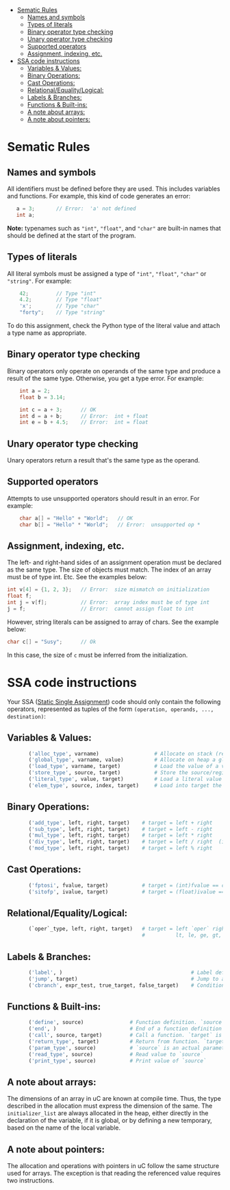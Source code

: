 - [Sematic Rules](#sematic-rules)
  - [Names and symbols](#names-and-symbols)
  - [Types of literals](#types-of-literals)
  - [Binary operator type checking](#binary-operator-type-checking)
  - [Unary operator type checking](#unary-operator-type-checking)
  - [Supported operators](#supported-operators)
  - [Assignment, indexing, etc.](#assignment-indexing-etc)
- [SSA code instructions](#ssa-code-instructions)
  - [Variables & Values:](#variables--values)
  - [Binary Operations:](#binary-operations)
  - [Cast Operations:](#cast-operations)
  - [Relational/Equality/Logical:](#relationalequalitylogical)
  - [Labels & Branches:](#labels--branches)
  - [Functions & Built-ins:](#functions--built-ins)
  - [A note about arrays:](#a-note-about-arrays)
  - [A note about pointers:](#a-note-about-pointers)

# Sematic Rules

## Names and symbols
All identifiers must be defined before they are used. This includes variables and functions. For example, this kind of code generates an error:
```c
   a = 3;       // Error:  'a' not defined
   int a;
```
**Note:** typenames such as `"int"`, `"float"`, and `"char"` are built-in names that should be defined at the start of the program.

## Types of literals
All literal symbols must be assigned a type of `"int"`, `"float"`, `"char"` or `"string"`.
For example:
```c
    42;         // Type "int"
    4.2;        // Type "float"
    'x';        // Type "char"
    "forty";    // Type "string"
```
To do this assignment, check the Python type of the literal value and attach a type name as appropriate.

## Binary operator type checking
Binary operators only operate on operands of the same type and produce a result of the same type. Otherwise, you get a type error. For example:
```c
    int a = 2;
    float b = 3.14;

    int c = a + 3;      // OK
    int d = a + b;      // Error:  int + float
    int e = b + 4.5;    // Error:  int = float
```

## Unary operator type checking
Unary operators return a result that's the same type as the operand.

## Supported operators
Attempts to use unsupported operators should result in an error. For example:
```c
    char a[] = "Hello" + "World";   // OK
    char b[] = "Hello" * "World";   // Error:  unsupported op *
```

## Assignment, indexing, etc.
The left- and right-hand sides of an assignment operation must be declared as the same type. The size of objects must match. The index of an array must be of type int. Etc. See the examples below:
```c
int v[4] = {1, 2, 3};   // Error:  size mismatch on initialization
float f;
int j = v[f];           // Error:  array index must be of type int
j = f;                  // Error:  cannot assign float to int
```
However, string literals can be assigned to array of chars. See the example below:
```c
char c[] = "Susy";      // Ok
```
In this case, the size of `c` must be inferred from the initialization.

# SSA code instructions
Your SSA ([Static Single Assignment](https://en.wikipedia.org/wiki/Static_single_assignment_form)) code should only contain the following operators, represented as tuples of the form `(operation, operands, ..., destination)`:

## Variables & Values:
```python
       ('alloc_type', varname)                  # Allocate on stack (ref by register) a variable of a given type
       ('global_type', varname, value)          # Allocate on heap a global var of a given type. value is optional
       ('load_type', varname, target)           # Load the value of a variable (stack/heap) into target (register)
       ('store_type', source, target)           # Store the source/register into target/varname
       ('literal_type', value, target)          # Load a literal value into target
       ('elem_type', source, index, target)     # Load into target the address of source (array) indexed by index
```
## Binary Operations:
```python
       ('add_type', left, right, target)    # target = left + right
       ('sub_type', left, right, target)    # target = left - right
       ('mul_type', left, right, target)    # target = left * right
       ('div_type', left, right, target)    # target = left / right  (integer truncation)
       ('mod_type', left, right, target)    # target = left % right
```
## Cast Operations:
```python
       ('fptosi', fvalue, target)           # target = (int)fvalue == cast float to int
       ('sitofp', ivalue, target)           # target = (float)ivalue == cast int to float
```
## Relational/Equality/Logical:
```python
       (`oper`_type, left, right, target)   # target = left `oper` right, where `oper` is:
                                            #          lt, le, ge, gt, eq, ne, and, or
```
## Labels & Branches:
```python
       ('label', )                                          # Label definition
       ('jump', target)                                     # Jump to a target label
       ('cbranch', expr_test, true_target, false_target)    # Conditional branch
```
## Functions & Built-ins:
```python
       ('define', source)               # Function definition. `source` is a function label 
       ('end', )                        # End of a function definition
       ('call', source, target)         # Call a function. `target` is an optional return value
       ('return_type', target)          # Return from function. `target` is an optional return value
       ('param_type', source)           # `source` is an actual parameter
       ('read_type', source)            # Read value to `source`
       ('print_type', source)           # Print value of `source`
```

## A note about arrays:
The dimensions of an array in uC are known at compile time. Thus, the type described in the allocation must express the dimension of the same. The `initializer_list` are always allocated in the heap, either directly in the declaration of the variable, if it is global, or by defining a new temporary, based on the name of the local variable.

## A note about pointers:
The allocation and operations with pointers in uC follow the same structure used for arrays. The exception is that reading the referenced value requires two instructions.